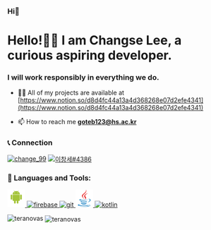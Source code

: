### Hi👋

<h1 align="left">Hello!👋👋 I am Changse Lee, a curious aspiring developer.</h1>
<h3 align="left">I will work responsibly in everything we do.</h3>

- 👨‍💻 All of my projects are available at [https://www.notion.so/d8d4fc44a13a4d368268e07d2efe4341](https://www.notion.so/d8d4fc44a13a4d368268e07d2efe4341)

- 📫 How to reach me **goteb123@hs.ac.kr**

<h3 align="left">📞 Connection</h3>
<p align="left">
<a href="https://instagram.com/change_99" target="blank"><img align="center" src="https://raw.githubusercontent.com/rahuldkjain/github-profile-readme-generator/master/src/images/icons/Social/instagram.svg" alt="change_99" height="30" width="40" /></a>
<a href="https://discord.gg/이창세#4🔨386" target="blank"><img align="center" src="https://raw.githubusercontent.com/rahuldkjain/github-profile-readme-generator/master/src/images/icons/Social/discord.svg" alt="이창세#4386" height="30" width="40" /></a>
</p>

<h3 align="left">🔧 Languages and Tools:</h3>
<p align="left"> <a href="https://developer.android.com" target="_blank" rel="noreferrer"> <img src="https://raw.githubusercontent.com/devicons/devicon/master/icons/android/android-original-wordmark.svg" alt="android" width="40" height="40"/> </a> <a href="https://firebase.google.com/" target="_blank" rel="noreferrer"> <img src="https://www.vectorlogo.zone/logos/firebase/firebase-icon.svg" alt="firebase" width="40" height="40"/> </a> <a href="https://git-scm.com/" target="_blank" rel="noreferrer"> <img src="https://www.vectorlogo.zone/logos/git-scm/git-scm-icon.svg" alt="git" width="40" height="40"/> </a> 
  <a href="https://www.java.com" target="_blank" rel="noreferrer"> <img src="https://raw.githubusercontent.com/devicons/devicon/master/icons/java/java-original.svg" alt="java" width="40" height="40"/> </a><a href="https://kotlinlang.org" target="_blank" rel="noreferrer"> <img src="https://www.vectorlogo.zone/logos/kotlinlang/kotlinlang-icon.svg" alt="kotlin" width="40" height="40"/> </a> </p>

<p><img align="left" src="https://github-readme-stats.vercel.app/api/top-langs?username=teranovas&show_icons=true&locale=en&layout=compact" alt="teranovas" /></p>

<p>&nbsp;<img align="center" src="https://github-readme-stats.vercel.app/api?username=teranovas&show_icons=true&locale=en" alt="teranovas" /></p>

